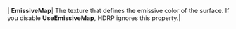 | **EmissiveMap**| The texture that defines the emissive color of the surface. If you disable **UseEmissiveMap**, HDRP ignores this property.|